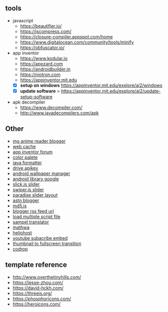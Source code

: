 
## tools
- javascript
    - https://beautifier.io/
    - https://jscompress.com/
    - https://closure-compiler.appspot.com/home
    - https://www.digitalocean.com/community/tools/minify
    - https://obfuscator.io/
- app inventor
    - https://www.kodular.io
    - https://appzard.com
    - https://androidbuilder.in
    - https://niotron.com
    - https://appinventor.mit.edu
    - [x] **setup on windows** https://appinventor.mit.edu/explore/ai2/windows 
    - [x] **update software** > https://appinventor.mit.edu/explore/ai2/update-setup-software
- apk decompiler
    - https://www.decompiler.com/
    - http://www.javadecompilers.com/apk

## Other
- [mg anime reader blogger](https://mg-renders.net/)
- [web cache](https://cachedview.com/)
- [app inventor forum](https://groups.google.com/g/mitappinventortest?label=app-inventor-extensions)
- [color palete](https://colorhunt.co/)
- [java formatter](https://www.tutorialspoint.com/online_java_formatter.htm)
- [drive apikey](https://www.googleapis.com/drive/v2/files/1MKjzSMui0S00aDKe-FMiutZ9uSm7NjoY?key=AIzaSyAOxsO88t1j-uUuebSZkxkrXZm_CR0fF4k&title=satu&name=dua)
- [android wallpaper manager](https://developer.android.com/reference/android/app/WallpaperManager)
- [android library google](https://maven.google.com/web/m_index.html)
- [slick.js slider](https://kenwheeler.github.io/slick/)
- [swiper.js slider](https://swiperjs.com/demos)
- [paradise slider layout](https://previews.customer.envatousercontent.com/files/279228227/index.html#images)
- [astn blogger](http://astinquery.blogspot.com/)
- [md5.js](https://www.md5.cz/javascript-md5)
- [blogger rss feed url](https://www.rodude.com/blogger-feed-rss-json/)
- [load multiple script file](https://stackoverflow.com/questions/1866717/document-createelementscript-adding-two-scripts-with-one-callback/1867135#1867135)
- [sampel translator](https://www.surstudio.net/translator-revolution/installation/)
- [mathwa](https://www.mathway.com/id/Precalculus)
- [heliohost](https://heliohost.org/dashboard/)
- [youtube subacribe embed](https://developers-dot-devsite-v2-prod.appspot.com/youtube/youtube_subscribe_button_a851e9bcf736938376226ea921ef415bdfc58c9e998a3e69dbcd7ffa7f33d0dd.frame)
- [thumbnail to fullscreen transition](https://codepen.io/ste-vg/pen/NrLWMj)
- [codrop](https://github.com/codrops)
## template reference
- http://www.overthetinyhills.com/
- https://jesse-zhou.com/
- https://david-hckh.com/
- https://threejs.org/
- https://phosphoricons.com/
- https://heroicons.com/

